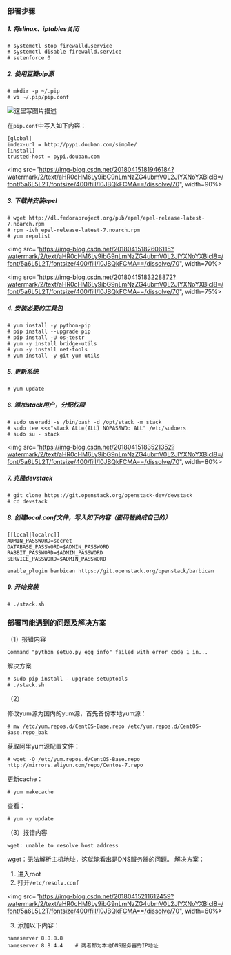 ### 部署步骤
#####  1. 将slinux、iptables关闭

```
# systemctl stop firewalld.service
# systemctl disable firewalld.service
# setenforce 0
```
##### 2. 使用豆瓣pip源

```
# mkdir -p ~/.pip          
# vi ~/.pip/pip.conf
```

![这里写图片描述](https://img-blog.csdn.net/20180415181534686?watermark/2/text/aHR0cHM6Ly9ibG9nLmNzZG4ubmV0L2JlYXNoYXBlcl8=/font/5a6L5L2T/fontsize/400/fill/I0JBQkFCMA==/dissolve/70)

在`pip.conf`中写入如下内容：

```
[global]
index-url = http://pypi.douban.com/simple/
[install]
trusted-host = pypi.douban.com
```

<img src="https://img-blog.csdn.net/20180415181946184?watermark/2/text/aHR0cHM6Ly9ibG9nLmNzZG4ubmV0L2JlYXNoYXBlcl8=/font/5a6L5L2T/fontsize/400/fill/I0JBQkFCMA==/dissolve/70", width=90%>

##### 3. 下载并安装epel
```
# wget http://dl.fedoraproject.org/pub/epel/epel-release-latest-7.noarch.rpm
# rpm -ivh epel-release-latest-7.noarch.rpm
# yum repolist
```

<img src="https://img-blog.csdn.net/20180415182606115?watermark/2/text/aHR0cHM6Ly9ibG9nLmNzZG4ubmV0L2JlYXNoYXBlcl8=/font/5a6L5L2T/fontsize/400/fill/I0JBQkFCMA==/dissolve/70", width=70%>

<img src="https://img-blog.csdn.net/20180415183228872?watermark/2/text/aHR0cHM6Ly9ibG9nLmNzZG4ubmV0L2JlYXNoYXBlcl8=/font/5a6L5L2T/fontsize/400/fill/I0JBQkFCMA==/dissolve/70", width=75%>

##### 4. 安装必要的工具包

```
# yum install -y python-pip
# pip install --upgrade pip
# pip install -U os-testr 
# yum -y install bridge-utils  
# yum -y install net-tools  
# yum install -y git yum-utils
```
##### 5. 更新系统

```
# yum update
```
##### 6. 添加stack用户，分配权限

```
# sudo useradd -s /bin/bash -d /opt/stack -m stack
# sudo tee <<<"stack ALL=(ALL) NOPASSWD: ALL" /etc/sudoers
# sudo su - stack
```

<img src="https://img-blog.csdn.net/20180415183521352?watermark/2/text/aHR0cHM6Ly9ibG9nLmNzZG4ubmV0L2JlYXNoYXBlcl8=/font/5a6L5L2T/fontsize/400/fill/I0JBQkFCMA==/dissolve/70", width=80%>

##### 7. 克隆devstack

```
# git clone https://git.openstack.org/openstack-dev/devstack
# cd devstack
```
##### 8. 创建local.conf文件，写入如下内容（密码替换成自己的）

```
[[local|localrc]]
ADMIN_PASSWORD=secret
DATABASE_PASSWORD=$ADMIN_PASSWORD
RABBIT_PASSWORD=$ADMIN_PASSWORD
SERVICE_PASSWORD=$ADMIN_PASSWORD

enable_plugin barbican https://git.openstack.org/openstack/barbican
```

##### 9. 开始安装

```
# ./stack.sh
```

### 部署可能遇到的问题及解决方案

（1）报错内容
```
Command "python setuo.py egg_info" failed with error code 1 in...
```
解决方案
```
# sudo pip install --upgrade setuptools
# ./stack.sh
```
（2）

修改yum源为国内的yum源，首先备份本地yum源：
```
# mv /etc/yum.repos.d/CentOS-Base.repo /etc/yum.repos.d/CentOS-Base.repo_bak
```
获取阿里yum源配置文件：
```
# wget -O /etc/yum.repos.d/CentOS-Base.repo http://mirrors.aliyun.com/repo/Centos-7.repo
```
更新cache：
```
# yum makecache 
```
查看：
```
# yum -y update
```
（3）报错内容
```
wget: unable to resolve host address
```
wget：无法解析主机地址，这就能看出是DNS服务器的问题。
解决方案：

 1. 进入root
 2. 打开`/etc/resolv.conf`
 
<img src="https://img-blog.csdn.net/20180415211612459?watermark/2/text/aHR0cHM6Ly9ibG9nLmNzZG4ubmV0L2JlYXNoYXBlcl8=/font/5a6L5L2T/fontsize/400/fill/I0JBQkFCMA==/dissolve/70", width=60%>

 3. 添加以下内容：
 
 ```
 nameserver 8.8.8.8    
 nameserver 8.8.4.4    # 两者都为本地DNS服务器的IP地址
 ```
